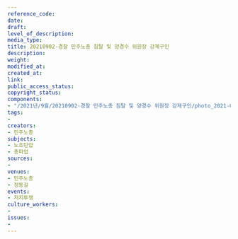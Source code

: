 ```yaml
---
reference_code: 
date: 
draft: 
level_of_description: 
media_type: 
title: 20210902-경찰 민주노총 침탈 및 양경수 위원장 강제구인
description: 
weight: 
modified_at: 
created_at: 
link: 
public_access_status: 
copyright_status: 
components:
- "/2021년/9월/20210902-경찰 민주노총 침탈 및 양경수 위원장 강제구인/photo_2021-09-02_09-38-42.jpg"
tags:
- 
creators:
- 민주노총
subjects:
- 노조탄압
- 총파업
sources:
- 
venues:
- 민주노총
- 정동길
events:
- 저지투쟁
culture_workers:
- 
issues:
- 
---
```

